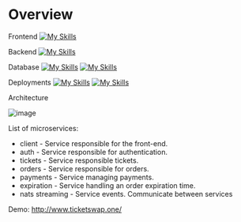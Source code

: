 # Overview

Frontend [![My Skills](https://skills.thijs.gg/icons?i=nextjs)](https://skills.thijs.gg)


Backend [![My Skills](https://skills.thijs.gg/icons?i=nodejs)](https://skills.thijs.gg)


Database [![My Skills](https://skills.thijs.gg/icons?i=mongodb)](https://skills.thijs.gg)  [![My Skills](https://skills.thijs.gg/icons?i=redis)](https://skills.thijs.gg)


Deployments [![My Skills](https://skills.thijs.gg/icons?i=docker)](https://skills.thijs.gg) [![My Skills](https://skills.thijs.gg/icons?i=kubernetes)](https://skills.thijs.gg)


Architecture

![image](https://github.com/dinkloc/ticketing-microservices/assets/124766126/acedbf7f-9eef-41d8-958c-3d96b6a156da)


List of microservices:

  - client - Service responsible for the front-end.
  - auth - Service responsible for authentication.
  - tickets - Service responsible tickets.
  - orders - Service responsible for orders.
  - payments - Service managing payments.
  - expiration - Service handling an order expiration time.
  - nats streaming - Service events. Communicate between services

Demo: http://www.ticketswap.one/

